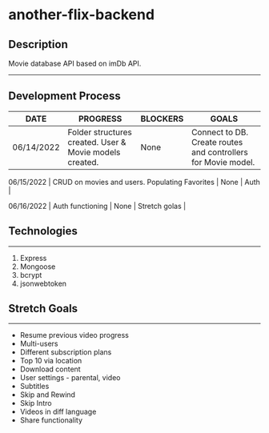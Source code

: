 # another-flix-backend

## Description
Movie database API based on imDb API.

***

## Development Process

DATE | PROGRESS | BLOCKERS | GOALS |
----- | ----- | ----- | -----| 
06/14/2022 | Folder structures created. User & Movie models created. | None | Connect to DB. Create routes and controllers for Movie model. |

06/15/2022 | CRUD on movies and users. Populating Favorites | None | Auth |

06/16/2022 | Auth functioning | None | Stretch golas |

## Technologies

*** 

1. Express
2. Mongoose
3. bcrypt
4. jsonwebtoken

## Stretch Goals

***

- Resume previous video progress
- Multi-users
- Different subscription plans
- Top 10 via location
- Download content
- User settings - parental, video
- Subtitles
- Skip and Rewind
- Skip Intro
- Videos in diff language
- Share functionality